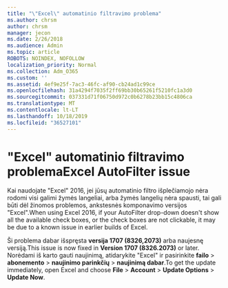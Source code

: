 ```yaml
---
title: "\"Excel\" automatinio filtravimo problema"
ms.author: chrsm
author: chrsm
manager: jecon
ms.date: 2/26/2018
ms.audience: Admin
ms.topic: article
ROBOTS: NOINDEX, NOFOLLOW
localization_priority: Normal
ms.collection: Adm_O365
ms.custom: ''
ms.assetid: 4ef9e25f-7ac3-46fc-af90-cb24ad1c99ce
ms.openlocfilehash: 31a4294f7035f2ff69bb30b65261f5210fc1a3d0
ms.sourcegitcommit: 037331d71f06750d972c0b6278b23bb15c4806ca
ms.translationtype: MT
ms.contentlocale: lt-LT
ms.lasthandoff: 10/18/2019
ms.locfileid: "36527101"
---
```

# <a name="excel-autofilter-issue"></a><span data-ttu-id="d42bc-102">"Excel" automatinio filtravimo problema</span><span class="sxs-lookup"><span data-stu-id="d42bc-102">Excel AutoFilter issue</span></span>

<span data-ttu-id="d42bc-103">Kai naudojate "Excel" 2016, jei jūsų automatinio filtro išplečiamojo nėra rodomi visi galimi žymės langeliai, arba žymės langelių nėra spausti, tai gali būti dėl žinomos problemos, ankstesnės komponavimo versijos "Excel".</span><span class="sxs-lookup"><span data-stu-id="d42bc-103">When using Excel 2016, if your AutoFilter drop-down doesn't show all the available check boxes, or the check boxes are not clickable, it may be due to a known issue in earlier builds of Excel.</span></span> 
  
<span data-ttu-id="d42bc-104">Ši problema dabar išspręsta **versija 1707 (8326,2073)** arba naujesnę versiją.</span><span class="sxs-lookup"><span data-stu-id="d42bc-104">This issue is now fixed in **Version 1707 (8326.2073)** or later.</span></span> <span data-ttu-id="d42bc-105">Norėdami iš karto gauti naujinimą, atidarykite "Excel" ir pasirinkite **failo** \> **abonemento** \> **naujinimo parinkčių** \> **naujinimą dabar**.</span><span class="sxs-lookup"><span data-stu-id="d42bc-105">To get the update immediately, open Excel and choose **File** \> **Account** \> **Update Options** \> **Update Now**.</span></span>
  


